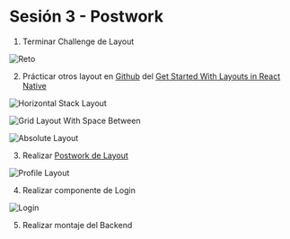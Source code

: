 # Sesión 3 - Postwork

1. Terminar Challenge de Layout

![Reto](./images/Reto.png)

2. Prácticar otros layout en [Github](https://github.com/tutsplus/get-started-with-react-native-layouts/) del [Get Started With Layouts in React Native](https://code.tutsplus.com/es/tutorials/get-started-with-layouts-in-react-native--cms-27418)


![Horizontal Stack Layout](./images/HorizontalStackLayout.png)

![Grid Layout With Space Between](./images/GridLayoutWithSpaceBetween.png)

![Absolute Layout](./images/AbsoluteLayout.png)


3. Realizar [Postwork de Layout](https://github.com/beduExpert/React-Native-2021/tree/main/Sesion-03/Postwork)

![Profile Layout](./images/ProfileLayout.png)

4. Realizar componente de Login

![Login](./images/Login.png)

5. Realizar montaje del Backend